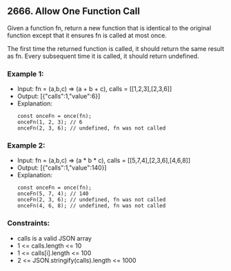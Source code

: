 ## 2666. Allow One Function Call
Given a function fn, return a new function that is identical to the original function except that it ensures fn is called at most once.

The first time the returned function is called, it should return the same result as fn.
Every subsequent time it is called, it should return undefined.

### Example 1:

* Input: fn = (a,b,c) => (a + b + c), calls = [[1,2,3],[2,3,6]]
* Output: [{"calls":1,"value":6}]
* Explanation:
    ```
    const onceFn = once(fn);
    onceFn(1, 2, 3); // 6
    onceFn(2, 3, 6); // undefined, fn was not called
    ```
### Example 2:

- Input: fn = (a,b,c) => (a * b * c), calls = [[5,7,4],[2,3,6],[4,6,8]]
- Output: [{"calls":1,"value":140}]
- Explanation:
    ```
    const onceFn = once(fn);
    onceFn(5, 7, 4); // 140
    onceFn(2, 3, 6); // undefined, fn was not called
    onceFn(4, 6, 8); // undefined, fn was not called
    ```

### Constraints:

- calls is a valid JSON array
- 1 <= calls.length <= 10
- 1 <= calls[i].length <= 100
- 2 <= JSON.stringify(calls).length <= 1000
